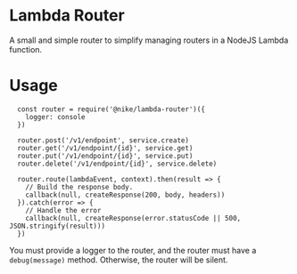 # Lambda Router

A small and simple router to simplify managing routers in a NodeJS Lambda function.

# Usage

      const router = require('@nike/lambda-router')({
        logger: console
      })
      
      router.post('/v1/endpoint', service.create)
      router.get('/v1/endpoint/{id}', service.get)
      router.put('/v1/endpoint/{id}', service.put)
      router.delete('/v1/endpoint/{id}', service.delete)
        
      router.route(lambdaEvent, context).then(result => {
        // Build the response body.        
        callback(null, createResponse(200, body, headers))
      }).catch(error => {
        // Handle the error
        callback(null, createResponse(error.statusCode || 500, JSON.stringify(result)))
      })

You must provide a logger to the router, and the router must have a `debug(message)` method. Otherwise, the router will be silent.